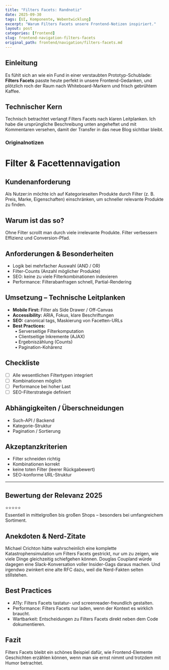 ```yaml
---
title: "Filters Facets: Randnotiz"
date: 2025-09-30
tags: [UI, Komponente, Webentwicklung]
excerpt: "Warum Filters Facets unsere Frontend-Notizen inspiriert."
layout: post
categories: [frontend]
slug: frontend-navigation-filters-facets
original_path: frontend/navigation/filters-facets.md
---
```


## Einleitung
Es fühlt sich an wie ein Fund in einer verstaubten Prototyp-Schublade: **Filters Facets** passte heute perfekt in unsere Frontend-Gedanken, und plötzlich roch der Raum nach Whiteboard-Markern und frisch gebrühtem Kaffee.

## Technischer Kern
Technisch betrachtet verlangt Filters Facets nach klaren Leitplanken. Ich habe die ursprüngliche Beschreibung unten angeheftet und mit Kommentaren versehen, damit der Transfer in das neue Blog sichtbar bleibt.

### Originalnotizen
# Filter & Facettennavigation

## Kundenanforderung  
Als Nutzer:in möchte ich auf Kategorieseiten Produkte durch Filter (z. B. Preis, Marke, Eigenschaften) einschränken, um schneller relevante Produkte zu finden.

## Warum ist das so?  
Ohne Filter scrollt man durch viele irrelevante Produkte. Filter verbessern Effizienz und Conversion-Pfad.

## Anforderungen & Besonderheiten  
- Logik bei mehrfacher Auswahl (AND / OR)  
- Filter-Counts (Anzahl möglicher Produkte)  
- SEO: keine zu viele Filterkombinationen indexieren  
- Performance: Filterabanfragen schnell, Partial-Rendering  

## Umsetzung – Technische Leitplanken  
- **Mobile First:** Filter als Side Drawer / Off-Canvas  
- **Accessibility:** ARIA, Fokus, klare Beschriftungen  
- **SEO:** canonical tags, Maskierung von Facetten-URLs  
- **Best Practices:**  
 • Serverseitige Filterkomputation  
 • Clientseitige Inkremente (AJAX)  
 • Ergebniszählung (Counts)  
 • Pagination-Kohärenz  

## Checkliste  
- [ ] Alle wesentlichen Filtertypen integriert  
- [ ] Kombinationen möglich  
- [ ] Performance bei hoher Last  
- [ ] SEO-Filterstrategie definiert  

## Abhängigkeiten / Überschneidungen  
- Such-API / Backend  
- Kategorie-Struktur  
- Pagination / Sortierung  

## Akzeptanzkriterien  
- Filter schneiden richtig  
- Kombinationen korrekt  
- keine toten Filter (leerer Rückgabewert)  
- SEO-konforme URL-Struktur  

---

## Bewertung der Relevanz 2025  
⭐⭐⭐⭐⭐  
Essentiell in mittelgroßen bis großen Shops – besonders bei umfangreichem Sortiment.

## Anekdoten & Nerd-Zitate
Michael Crichton hätte wahrscheinlich eine komplette Katastrophensimulation um Filters Facets gestrickt, nur um zu zeigen, wie viele Dinge gleichzeitig schiefgehen können. Douglas Coupland würde dagegen eine Slack-Konversation voller Insider-Gags daraus machen. Und irgendwo zwinkert eine alte RFC dazu, weil die Nerd-Fakten selten stillstehen.

## Best Practices
- A11y: Filters Facets tastatur- und screenreader-freundlich gestalten.
- Performance: Filters Facets nur laden, wenn der Kontext es wirklich braucht.
- Wartbarkeit: Entscheidungen zu Filters Facets direkt neben dem Code dokumentieren.

## Fazit
Filters Facets bleibt ein schönes Beispiel dafür, wie Frontend-Elemente Geschichten erzählen können, wenn man sie ernst nimmt und trotzdem mit Humor betrachtet.

